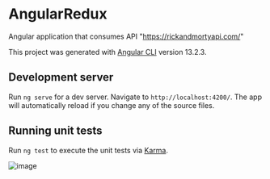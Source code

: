 # AngularRedux

Angular application that consumes API "https://rickandmortyapi.com/" 

This project was generated with [Angular CLI](https://github.com/angular/angular-cli) version 13.2.3.

## Development server

Run `ng serve` for a dev server. Navigate to `http://localhost:4200/`. The app will automatically reload if you change any of the source files.

## Running unit tests

Run `ng test` to execute the unit tests via [Karma](https://karma-runner.github.io).

![image](https://user-images.githubusercontent.com/39387979/154367191-94938514-3af1-4da9-9161-2d298fb62e27.png)

